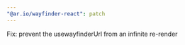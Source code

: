 ```yaml
---
"@ar.io/wayfinder-react": patch
---
```


Fix: prevent the usewayfinderUrl from an infinite re-render
